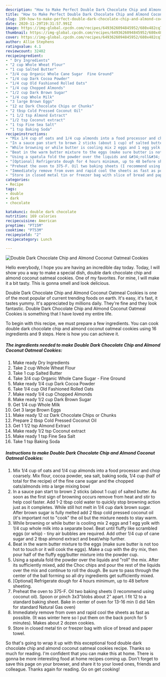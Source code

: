 ```yaml
---
description: "How to Make Perfect Double Dark Chocolate Chip and Almond Coconut Oatmeal Cookies"
title: "How to Make Perfect Double Dark Chocolate Chip and Almond Coconut Oatmeal Cookies"
slug: 199-how-to-make-perfect-double-dark-chocolate-chip-and-almond-coconut-oatmeal-cookies
date: 2020-11-29T19:31:57.991Z
image: https://img-global.cpcdn.com/recipes/6493626094845952/680x482cq70/double-dark-chocolate-chip-and-almond-coconut-oatmeal-cookies-recipe-main-photo.jpg
thumbnail: https://img-global.cpcdn.com/recipes/6493626094845952/680x482cq70/double-dark-chocolate-chip-and-almond-coconut-oatmeal-cookies-recipe-main-photo.jpg
cover: https://img-global.cpcdn.com/recipes/6493626094845952/680x482cq70/double-dark-chocolate-chip-and-almond-coconut-oatmeal-cookies-recipe-main-photo.jpg
author: Allie Stephens
ratingvalue: 4.1
reviewcount: 32402
recipeingredient:
- " Dry Ingredients"
- "2 cup Whole Wheat Flour"
- "1 cup Salted Butter"
- "3/4 cup Organic Whole Cane Sugar  Fine Ground"
- "1/4 cup Dark Cocoa Powder"
- "1/4 cup Old Fashioned Rolled Oats"
- "1/4 cup Chopped Almonds"
- "1/2 cup Dark Brown Sugar"
- "1/4 cup Whole Milk"
- "3 large Brown Eggs"
- "12 oz Dark Chocolate Chips or Chunks"
- "2 tbsp Cold Pressed Coconut Oil"
- "1 1/2 tsp Almond Extract"
- "1/2 tsp Coconut extract"
- "1 tsp Fine Sea Salt"
- "1 tsp Baking Soda"
recipeinstructions:
- "Mix 1/4 cup of oats and 1/4 cup almonds into a food processor and chop coarsely. Mix flour, cocoa powder, sea salt, baking soda, 1/4 cup (half of total for the recipe) of the fine cane sugar and the chopped oats/almonds into a large mixing bowl"
- "In a sauce pan start to brown 2 sticks (about 1 cup) of salted butter. As soon as the first sign of browning occurs remove from heat and stir to help cool faster. Add 1-2 tbsp cold water to quickly stop browning action just as it completes. While still hot melt in 1/4 cup dark brown sugar. After brown sugar is fully melted add 2 tbsp cold pressed coconut oil (it&#39;s important not to &#34;cook&#34; the oil but the mixture needs to stay warm."
- "While browning or while butter is cooling mix 2 eggs and 1 egg yolk with 1/4 cup whole milk into a separate bowl. Beat until fluffy like scrambled eggs (or whip) - tiny air bubbles are required. Add other 1/4 cup of cane sugar and 2 tbsp almond extract and beat/whip further."
- "Beat in the warm butter mixture to the eggs (make sure butter is not too hot to touch or it will cook the eggs). Make a cup with the dry mix, then pour half of the fluffy egg/butter mixture into the powder cup."
- "Using a spatula fold the powder over the liquids and &#34;roll&#34; the mix. After its sufficiently mixed, add the Choc chips and pour the rest of the liquids over the mix and continue to roll the dough. Be sure to pass through the center of the ball forming so all dry ingredients get sufficiently mixed."
- "[Optional] Refrigerate dough for 4 hours minimum, up to 48 before sheeting."
- "Preheat the oven to 375-F. Oil two baking sheets (I recommend using coconut oil). Spoon or pinch 3x3&#34;blobs about 2&#34; apart. I fit 12 to a standard baking sheet. Bake in center of oven for 13-16 min (I did 14m for standard Natural Gas oven)"
- "Immediately remove from oven and rapid cool the sheets as fast as possible. (It was winter here so I put them on the back porch for 5 minutes). Makes about 2 dozen cookies."
- "Store in closed metal tin or freezer bag with slice of bread and paper towel."
categories:
- Recipe
tags:
- double
- dark
- chocolate

katakunci: double dark chocolate 
nutrition: 169 calories
recipecuisine: American
preptime: "PT15M"
cooktime: "PT53M"
recipeyield: "2"
recipecategory: Lunch

---
```



![Double Dark Chocolate Chip and Almond Coconut Oatmeal Cookies](https://img-global.cpcdn.com/recipes/6493626094845952/680x482cq70/double-dark-chocolate-chip-and-almond-coconut-oatmeal-cookies-recipe-main-photo.jpg)

Hello everybody, I hope you are having an incredible day today. Today, I will show you a way to make a special dish, double dark chocolate chip and almond coconut oatmeal cookies. One of my favorites. For mine, I will make it a bit tasty. This is gonna smell and look delicious.

Double Dark Chocolate Chip and Almond Coconut Oatmeal Cookies is one of the most popular of current trending foods on earth. It's easy, it's fast, it tastes yummy. It's appreciated by millions daily. They're fine and they look fantastic. Double Dark Chocolate Chip and Almond Coconut Oatmeal Cookies is something that I have loved my entire life.




To begin with this recipe, we must prepare a few ingredients. You can cook double dark chocolate chip and almond coconut oatmeal cookies using 16 ingredients and 9 steps. Here is how you can achieve it.

<!--inarticleads1-->

##### The ingredients needed to make Double Dark Chocolate Chip and Almond Coconut Oatmeal Cookies:

1. Make ready  Dry Ingredients
1. Take 2 cup Whole Wheat Flour
1. Take 1 cup Salted Butter
1. Take 3/4 cup Organic Whole Cane Sugar - Fine Ground
1. Make ready 1/4 cup Dark Cocoa Powder
1. Take 1/4 cup Old Fashioned Rolled Oats
1. Make ready 1/4 cup Chopped Almonds
1. Make ready 1/2 cup Dark Brown Sugar
1. Get 1/4 cup Whole Milk
1. Get 3 large Brown Eggs
1. Make ready 12 oz Dark Chocolate Chips or Chunks
1. Prepare 2 tbsp Cold Pressed Coconut Oil
1. Get 1 1/2 tsp Almond Extract
1. Make ready 1/2 tsp Coconut extract
1. Make ready 1 tsp Fine Sea Salt
1. Take 1 tsp Baking Soda




<!--inarticleads2-->

##### Instructions to make Double Dark Chocolate Chip and Almond Coconut Oatmeal Cookies:

1. Mix 1/4 cup of oats and 1/4 cup almonds into a food processor and chop coarsely. Mix flour, cocoa powder, sea salt, baking soda, 1/4 cup (half of total for the recipe) of the fine cane sugar and the chopped oats/almonds into a large mixing bowl
1. In a sauce pan start to brown 2 sticks (about 1 cup) of salted butter. As soon as the first sign of browning occurs remove from heat and stir to help cool faster. Add 1-2 tbsp cold water to quickly stop browning action just as it completes. While still hot melt in 1/4 cup dark brown sugar. After brown sugar is fully melted add 2 tbsp cold pressed coconut oil (it&#39;s important not to &#34;cook&#34; the oil but the mixture needs to stay warm.
1. While browning or while butter is cooling mix 2 eggs and 1 egg yolk with 1/4 cup whole milk into a separate bowl. Beat until fluffy like scrambled eggs (or whip) - tiny air bubbles are required. Add other 1/4 cup of cane sugar and 2 tbsp almond extract and beat/whip further.
1. Beat in the warm butter mixture to the eggs (make sure butter is not too hot to touch or it will cook the eggs). Make a cup with the dry mix, then pour half of the fluffy egg/butter mixture into the powder cup.
1. Using a spatula fold the powder over the liquids and &#34;roll&#34; the mix. After its sufficiently mixed, add the Choc chips and pour the rest of the liquids over the mix and continue to roll the dough. Be sure to pass through the center of the ball forming so all dry ingredients get sufficiently mixed.
1. [Optional] Refrigerate dough for 4 hours minimum, up to 48 before sheeting.
1. Preheat the oven to 375-F. Oil two baking sheets (I recommend using coconut oil). Spoon or pinch 3x3&#34;blobs about 2&#34; apart. I fit 12 to a standard baking sheet. Bake in center of oven for 13-16 min (I did 14m for standard Natural Gas oven)
1. Immediately remove from oven and rapid cool the sheets as fast as possible. (It was winter here so I put them on the back porch for 5 minutes). Makes about 2 dozen cookies.
1. Store in closed metal tin or freezer bag with slice of bread and paper towel.




So that's going to wrap it up with this exceptional food double dark chocolate chip and almond coconut oatmeal cookies recipe. Thanks so much for reading. I'm confident that you can make this at home. There is gonna be more interesting food at home recipes coming up. Don't forget to save this page on your browser, and share it to your loved ones, friends and colleague. Thanks again for reading. Go on get cooking!
